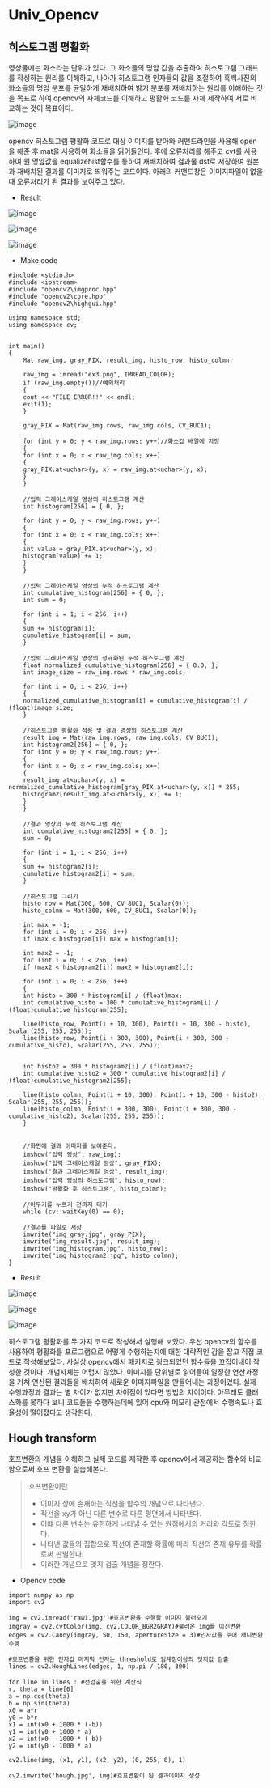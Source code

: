 # Univ_Opencv

## 히스토그램 평활화

영상물에는 화소라는 단위가 있다. 그 화소들의 명암 값을 추출하여 히스토그램 그래프를 작성하는 원리를 이해하고, 나아가 히스토그램 인자들의 값을 조절하여 흑백사진의 화소들의 명암 분포를 균일하게 재배치하여 밝기 분포를 재배치하는 원리를 이해하는 것을 목표로 하여 opencv의 자체코드를 이해하고 평활화 코드를 자체 제작하여 서로 비교하는 것이 목표이다.

![image](https://user-images.githubusercontent.com/26988563/162623521-7d44bfd7-5635-410f-a881-c5092bd4bf38.png)

opencv 히스토그램 평활화 코드로 대상 이미지를 받아와 커맨드라인을 사용해 open을 해준 후 mat을 사용하여 화소들을 읽어들인다. 후에 오류처리를 해주고 cvt를 사용하여 원 명암값을 equalizehist함수를 통하여 재배치하여 결과물 dst로 저장하여 원본과 재배치된 결과를 이미지로 띄워주는 코드이다. 아래의 커맨드창은 이미지파일이 없을 때 오류처리가 된 결과를 보여주고 있다.

* Result

![image](https://user-images.githubusercontent.com/26988563/162623526-5f0a9d23-b01b-4ebb-9742-9bb868cd01f8.png)

![image](https://user-images.githubusercontent.com/26988563/162623528-17fc1300-892a-45d3-9cc1-4a4d623f3d19.png)

![image](https://user-images.githubusercontent.com/26988563/162623534-a9a957d4-8ff2-40f1-a2b2-a03c4f3e11aa.png)

* Make code

```
#include <stdio.h>
#include <iostream>
#include "opencv2\imgproc.hpp"
#include "opencv2\core.hpp"
#include "opencv2\highgui.hpp"

using namespace std;
using namespace cv;


int main()
{
	Mat raw_img, gray_PIX, result_img, histo_row, histo_colmn;

	raw_img = imread("ex3.png", IMREAD_COLOR);
	if (raw_img.empty())//예외처리
	{
	cout << "FILE ERROR!!" << endl;
	exit(1);
	}

	gray_PIX = Mat(raw_img.rows, raw_img.cols, CV_8UC1);

	for (int y = 0; y < raw_img.rows; y++)//화소값 배열에 지정
	{
	for (int x = 0; x < raw_img.cols; x++)
	{
	gray_PIX.at<uchar>(y, x) = raw_img.at<uchar>(y, x);
	}
	}

	//입력 그레이스케일 영상의 히스토그램 계산
	int histogram[256] = { 0, };

	for (int y = 0; y < raw_img.rows; y++)
	{
	for (int x = 0; x < raw_img.cols; x++)
	{
	int value = gray_PIX.at<uchar>(y, x);
	histogram[value] += 1;
	}
	}

	//입력 그레이스케일 영상의 누적 히스토그램 계산
	int cumulative_histogram[256] = { 0, };
	int sum = 0;

	for (int i = 1; i < 256; i++)
	{
	sum += histogram[i];
	cumulative_histogram[i] = sum;
	}

	//입력 그레이스케일 영상의 정규화된 누적 히스토그램 계산
	float normalized_cumulative_histogram[256] = { 0.0, };
	int image_size = raw_img.rows * raw_img.cols;

	for (int i = 0; i < 256; i++)
	{
	normalized_cumulative_histogram[i] = cumulative_histogram[i] / (float)image_size;
	}

	//히스토그램 평활화 적용 및 결과 영상의 히스토그램 계산
	result_img = Mat(raw_img.rows, raw_img.cols, CV_8UC1);
	int histogram2[256] = { 0, };
	for (int y = 0; y < raw_img.rows; y++)
	{
	for (int x = 0; x < raw_img.cols; x++)
	{
	result_img.at<uchar>(y, x) = normalized_cumulative_histogram[gray_PIX.at<uchar>(y, x)] * 255;
	histogram2[result_img.at<uchar>(y, x)] += 1;
	}
	}

	//결과 영상의 누적 히스토그램 계산
	int cumulative_histogram2[256] = { 0, };
	sum = 0;

	for (int i = 1; i < 256; i++)
	{
	sum += histogram2[i];
	cumulative_histogram2[i] = sum;
	}

	//히스토그램 그리기
	histo_row = Mat(300, 600, CV_8UC1, Scalar(0));
	histo_colmn = Mat(300, 600, CV_8UC1, Scalar(0));

	int max = -1;
	for (int i = 0; i < 256; i++)
	if (max < histogram[i]) max = histogram[i];

	int max2 = -1;
	for (int i = 0; i < 256; i++)
	if (max2 < histogram2[i]) max2 = histogram2[i];

	for (int i = 0; i < 256; i++)
	{
	int histo = 300 * histogram[i] / (float)max;
	int cumulative_histo = 300 * cumulative_histogram[i] / (float)cumulative_histogram[255];

	line(histo_row, Point(i + 10, 300), Point(i + 10, 300 - histo), Scalar(255, 255, 255));
	line(histo_row, Point(i + 300, 300), Point(i + 300, 300 - cumulative_histo), Scalar(255, 255, 255));


	int histo2 = 300 * histogram2[i] / (float)max2;
	int cumulative_histo2 = 300 * cumulative_histogram2[i] / (float)cumulative_histogram2[255];

	line(histo_colmn, Point(i + 10, 300), Point(i + 10, 300 - histo2), Scalar(255, 255, 255));
	line(histo_colmn, Point(i + 300, 300), Point(i + 300, 300 - cumulative_histo2), Scalar(255, 255, 255));
	}


	//화면에 결과 이미지를 보여준다.
	imshow("입력 영상", raw_img);
	imshow("입력 그레이스케일 영상", gray_PIX);
	imshow("결과 그레이스케일 영상", result_img);
	imshow("입력 영상의 히스토그램", histo_row);
	imshow("평활화 후 히스토그램", histo_colmn);

	//아무키를 누르기 전까지 대기
	while (cv::waitKey(0) == 0);

	//결과를 파일로 저장
	imwrite("img_gray.jpg", gray_PIX);
	imwrite("img_result.jpg", result_img);
	imwrite("img_histogram.jpg", histo_row);
	imwrite("img_histogram2.jpg", histo_colmn);
}
```

* Result

![image](https://user-images.githubusercontent.com/26988563/162623542-f38edd17-52bc-4a1a-bc8a-2a1b8a7bbe4f.png)

![image](https://user-images.githubusercontent.com/26988563/162623546-be4cff5a-6777-41f2-ab87-833e8376c214.png)

![image](https://user-images.githubusercontent.com/26988563/162623548-653c093d-5658-436b-8c25-2ea400477937.png)

히스토그램 평활화를 두 가지 코드로 작성해서 실행해 보았다. 우선 opencv의 함수를 사용하여 평활화를 프로그램으로 어떻게 수행하는지에 대한 대략적인 감을 잡고 직접 코드로 작성해보았다. 사실상 opencv에서 패키지로 링크되었던 함수들을 끄집어내어 작성한 것이다. 개념자체는 어렵지 않았다. 이미지를 단위별로 읽어들여 일정한 연산과정을 거쳐 연산된 결과들을 배치하여 새로운 이미지파일을 만들어내는 과정이었다. 실제 수행과정과 결과는 별 차이가 없지만 차이점이 있다면 방법의 차이이다. 아무래도 클래스화를 못하다 보니 코드들을 수행하는데에 있어 cpu와 메모리 관점에서 수행속도나 효율성이 떨어졌다고 생각한다.

## Hough transform

호프변환의 개념을 이해하고 실제 코드를 제작한 후 opencv에서 제공하는 함수와 비교함으로써 호프 변환을 실습해본다.

> 호프변환이란
> * 이미지 상에 존재하는 직선을 함수의 개념으로 나타낸다.
> * 직선을 xy가 아닌 다른 변수로 다른 평면에서 나타낸다.
> * 이떄 다른 변수는 유한하게 나타낼 수 있는 원점에서의 거리와 각도로 정한다.
> * 나타낸 값들의 집합으로 직선이 존재할 확률에 따라 직선의 존재 유무를 확률로써 판별한다.
> * 이러한 개념으로 엣지 검출 개념을 정한다.

* Opencv code

```
import numpy as np
import cv2

img = cv2.imread('raw1.jpg')#호프변환을 수행할 이미지 불러오기
imgray = cv2.cvtColor(img, cv2.COLOR_BGR2GRAY)#불러온 img를 이진변환
edges = cv2.Canny(imgray, 50, 150, apertureSize = 3)#인자값을 주어 캐니변환수행

#호프변환을 위한 인자값 마지막 인자는 threshold로 임계점이상의 엣지값 검출
lines = cv2.HoughLines(edges, 1, np.pi / 180, 300)

for line in lines : #선검출을 위한 계산식
r, theta = line[0]
a = np.cos(theta)
b = np.sin(theta)
x0 = a*r
y0 = b*r
x1 = int(x0 + 1000 * (-b))
y1 = int(y0 + 1000 * a)
x2 = int(x0 - 1000 * (-b))
y2 = int(y0 - 1000 * a)

cv2.line(img, (x1, y1), (x2, y2), (0, 255, 0), 1)

cv2.imwrite('hough.jpg', img)#호프변환이 된 결과이미지 생성
```







